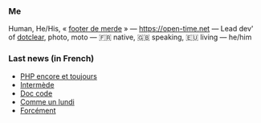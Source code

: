 ### Me

Human, He/His, « [footer de merde](https://open-time.net/post/2013/07/17/La-veritable-histoire-du-Footer-de-merde-) » — https://open-time.net — Lead dev' of [dotclear](https://git.dotclear.org/dev/dotclear), photo, moto — 🇫🇷 native, 🇬🇧 speaking, 🇪🇺 living — he/him

### Last news (in French)

<!-- BLOG-POST-LIST:START -->
- [PHP encore et toujours](https://open-time.net/post/2022/09/15/PHP-encore-et-toujours)
- [Intermède](https://open-time.net/post/2022/09/14/Intermede)
- [Doc code](https://open-time.net/post/2022/09/13/Doc-code)
- [Comme un lundi](https://open-time.net/post/2022/09/12/Comme-un-lundi)
- [Forcément](https://open-time.net/post/2022/09/11/Forcement)
<!-- BLOG-POST-LIST:END -->

